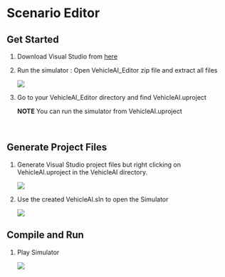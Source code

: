 # Scenario Editor

## Get Started

1. Download Visual Studio from [here](https://visualstudio.microsoft.com/)

2. Run the simulator : Open VehicleAI_Editor zip file and extract all files

    <div class="img_container">
    <img class='lg_img' src="https://github.com/monoDriveIO/documentation/raw/editor_quick_start/docs/LV_client/quick_start_img/sensor_editor_extract.png"/>
    </div>

3. Go to your VehicleAI_Editor directory and find VehicleAI.uproject

    **NOTE** 
    You can run the simulator from VehicleAI.uproject

<p>&nbsp;</p>

## Generate Project Files

1. Generate Visual Studio project files but right clicking on VehicleAI.uproject in the VehicleAI directory. 

    <div class="img_container">
    <img class='lg_img' src="https://github.com/monoDriveIO/documentation/raw/editor_quick_start/docs/LV_client/quick_start_img/generate_project_files.png"/>
    </div>

2. Use the created VehicleAI.sIn to open the Simulator

    <div class="img_container">
    <img class='lg_img' src="https://github.com/monoDriveIO/documentation/raw/editor_quick_start/docs/LV_client/quick_start_img/vehicle-sIn.png"/>
    </div>

## Compile and Run

1. Play Simulator

    <div class="img_container">
    <img class='lg_img' src="https://github.com/monoDriveIO/documentation/raw/editor_quick_start/docs/LV_client/quick_start_img/play.png"/>
    </div>